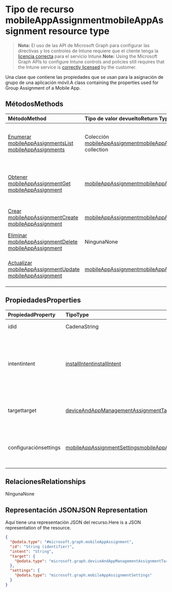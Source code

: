 # <a name="mobileappassignment-resource-type"></a><span data-ttu-id="386de-101">Tipo de recurso mobileAppAssignment</span><span class="sxs-lookup"><span data-stu-id="386de-101">mobileAppAssignment resource type</span></span>

> <span data-ttu-id="386de-102">**Nota:** El uso de las API de Microsoft Graph para configurar las directivas y los controles de Intune requiere que el cliente tenga la [licencia correcta](https://go.microsoft.com/fwlink/?linkid=839381) para el servicio Intune.</span><span class="sxs-lookup"><span data-stu-id="386de-102">**Note:** Using the Microsoft Graph APIs to configure Intune controls and policies still requires that the Intune service is [correctly licensed](https://go.microsoft.com/fwlink/?linkid=839381) by the customer.</span></span>

<span data-ttu-id="386de-103">Una clase que contiene las propiedades que se usan para la asignación de grupo de una aplicación móvil.</span><span class="sxs-lookup"><span data-stu-id="386de-103">A class containing the properties used for Group Assignment of a Mobile App.</span></span>
## <a name="methods"></a><span data-ttu-id="386de-104">Métodos</span><span class="sxs-lookup"><span data-stu-id="386de-104">Methods</span></span>
|<span data-ttu-id="386de-105">Método</span><span class="sxs-lookup"><span data-stu-id="386de-105">Method</span></span>|<span data-ttu-id="386de-106">Tipo de valor devuelto</span><span class="sxs-lookup"><span data-stu-id="386de-106">Return Type</span></span>|<span data-ttu-id="386de-107">Descripción</span><span class="sxs-lookup"><span data-stu-id="386de-107">Description</span></span>|
|:---|:---|:---|
|[<span data-ttu-id="386de-108">Enumerar mobileAppAssignments</span><span class="sxs-lookup"><span data-stu-id="386de-108">List mobileAppAssignments</span></span>](../api/intune_apps_mobileappassignment_list.md)|<span data-ttu-id="386de-109">Colección [mobileAppAssignment](../resources/intune_apps_mobileappassignment.md)</span><span class="sxs-lookup"><span data-stu-id="386de-109">[mobileAppAssignment](../resources/intune_apps_mobileappassignment.md) collection</span></span>|<span data-ttu-id="386de-110">Enumere las propiedades y las relaciones de los objetos [mobileAppAssignment](../resources/intune_apps_mobileappassignment.md).</span><span class="sxs-lookup"><span data-stu-id="386de-110">List properties and relationships of the [mobileAppAssignment](../resources/intune_apps_mobileappassignment.md) objects.</span></span>|
|[<span data-ttu-id="386de-111">Obtener mobileAppAssignment</span><span class="sxs-lookup"><span data-stu-id="386de-111">Get mobileAppAssignment</span></span>](../api/intune_apps_mobileappassignment_get.md)|[<span data-ttu-id="386de-112">mobileAppAssignment</span><span class="sxs-lookup"><span data-stu-id="386de-112">mobileAppAssignment</span></span>](../resources/intune_apps_mobileappassignment.md)|<span data-ttu-id="386de-113">Lea las propiedades y las relaciones del objeto [mobileAppAssignment](../resources/intune_apps_mobileappassignment.md).</span><span class="sxs-lookup"><span data-stu-id="386de-113">Read properties and relationships of the [mobileAppAssignment](../resources/intune_apps_mobileappassignment.md) object.</span></span>|
|[<span data-ttu-id="386de-114">Crear mobileAppAssignment</span><span class="sxs-lookup"><span data-stu-id="386de-114">Create mobileAppAssignment</span></span>](../api/intune_apps_mobileappassignment_create.md)|[<span data-ttu-id="386de-115">mobileAppAssignment</span><span class="sxs-lookup"><span data-stu-id="386de-115">mobileAppAssignment</span></span>](../resources/intune_apps_mobileappassignment.md)|<span data-ttu-id="386de-116">Cree un objeto [mobileAppAssignment](../resources/intune_apps_mobileappassignment.md).</span><span class="sxs-lookup"><span data-stu-id="386de-116">Create a new [mobileAppAssignment](../resources/intune_apps_mobileappassignment.md) object.</span></span>|
|[<span data-ttu-id="386de-117">Eliminar mobileAppAssignment</span><span class="sxs-lookup"><span data-stu-id="386de-117">Delete mobileAppAssignment</span></span>](../api/intune_apps_mobileappassignment_delete.md)|<span data-ttu-id="386de-118">Ninguna</span><span class="sxs-lookup"><span data-stu-id="386de-118">None</span></span>|<span data-ttu-id="386de-119">Elimina un [mobileAppAssignment](../resources/intune_apps_mobileappassignment.md).</span><span class="sxs-lookup"><span data-stu-id="386de-119">Deletes a [mobileAppAssignment](../resources/intune_apps_mobileappassignment.md).</span></span>|
|[<span data-ttu-id="386de-120">Actualizar mobileAppAssignment</span><span class="sxs-lookup"><span data-stu-id="386de-120">Update mobileAppAssignment</span></span>](../api/intune_apps_mobileappassignment_update.md)|[<span data-ttu-id="386de-121">mobileAppAssignment</span><span class="sxs-lookup"><span data-stu-id="386de-121">mobileAppAssignment</span></span>](../resources/intune_apps_mobileappassignment.md)|<span data-ttu-id="386de-122">Actualice las propiedades de un objeto [mobileAppAssignment](../resources/intune_apps_mobileappassignment.md).</span><span class="sxs-lookup"><span data-stu-id="386de-122">Update the properties of a [mobileAppAssignment](../resources/intune_apps_mobileappassignment.md) object.</span></span>|

## <a name="properties"></a><span data-ttu-id="386de-123">Propiedades</span><span class="sxs-lookup"><span data-stu-id="386de-123">Properties</span></span>
|<span data-ttu-id="386de-124">Propiedad</span><span class="sxs-lookup"><span data-stu-id="386de-124">Property</span></span>|<span data-ttu-id="386de-125">Tipo</span><span class="sxs-lookup"><span data-stu-id="386de-125">Type</span></span>|<span data-ttu-id="386de-126">Descripción</span><span class="sxs-lookup"><span data-stu-id="386de-126">Description</span></span>|
|:---|:---|:---|
|<span data-ttu-id="386de-127">id</span><span class="sxs-lookup"><span data-stu-id="386de-127">id</span></span>|<span data-ttu-id="386de-128">Cadena</span><span class="sxs-lookup"><span data-stu-id="386de-128">String</span></span>|<span data-ttu-id="386de-129">Clave de la entidad.</span><span class="sxs-lookup"><span data-stu-id="386de-129">Key of the entity.</span></span>|
|<span data-ttu-id="386de-130">intent</span><span class="sxs-lookup"><span data-stu-id="386de-130">intent</span></span>|[<span data-ttu-id="386de-131">installIntent</span><span class="sxs-lookup"><span data-stu-id="386de-131">installIntent</span></span>](../resources/intune_shared_installintent.md)|<span data-ttu-id="386de-132">La intención de instalar definida por el administrador. Los valores posibles son: `available`, `required`, `uninstall`, `availableWithoutEnrollment`.</span><span class="sxs-lookup"><span data-stu-id="386de-132">The install intent defined by the admin. Possible values are: `available`, `required`, `uninstall`, `availableWithoutEnrollment`.</span></span>|
|<span data-ttu-id="386de-133">target</span><span class="sxs-lookup"><span data-stu-id="386de-133">target</span></span>|[<span data-ttu-id="386de-134">deviceAndAppManagementAssignmentTarget</span><span class="sxs-lookup"><span data-stu-id="386de-134">deviceAndAppManagementAssignmentTarget</span></span>](../resources/intune_shared_deviceandappmanagementassignmenttarget.md)|<span data-ttu-id="386de-135">La asignación de grupo de destino definida por el administrador.</span><span class="sxs-lookup"><span data-stu-id="386de-135">The target group assignment defined by the admin.</span></span>|
|<span data-ttu-id="386de-136">configuración</span><span class="sxs-lookup"><span data-stu-id="386de-136">settings</span></span>|[<span data-ttu-id="386de-137">mobileAppAssignmentSettings</span><span class="sxs-lookup"><span data-stu-id="386de-137">mobileAppAssignmentSettings</span></span>](../resources/intune_apps_mobileappassignmentsettings.md)|<span data-ttu-id="386de-138">La asignación de la configuración para el destino definida por el administrador.</span><span class="sxs-lookup"><span data-stu-id="386de-138">The settings for target assignment defined by the admin.</span></span>|

## <a name="relationships"></a><span data-ttu-id="386de-139">Relaciones</span><span class="sxs-lookup"><span data-stu-id="386de-139">Relationships</span></span>
<span data-ttu-id="386de-140">Ninguna</span><span class="sxs-lookup"><span data-stu-id="386de-140">None</span></span>
## <a name="json-representation"></a><span data-ttu-id="386de-141">Representación JSON</span><span class="sxs-lookup"><span data-stu-id="386de-141">JSON Representation</span></span>
<span data-ttu-id="386de-142">Aquí tiene una representación JSON del recurso.</span><span class="sxs-lookup"><span data-stu-id="386de-142">Here is a JSON representation of the resource.</span></span>
<!--{
  "blockType": "resource",
  "keyProperty": "id",
  "baseType": "microsoft.graph.entity",
  "@odata.type": "microsoft.graph.mobileAppAssignment"
}-->
``` json
{
  "@odata.type": "#microsoft.graph.mobileAppAssignment",
  "id": "String (identifier)",
  "intent": "String",
  "target": {
    "@odata.type": "microsoft.graph.deviceAndAppManagementAssignmentTarget"
  },
  "settings": {
    "@odata.type": "microsoft.graph.mobileAppAssignmentSettings"
  }
}
```



